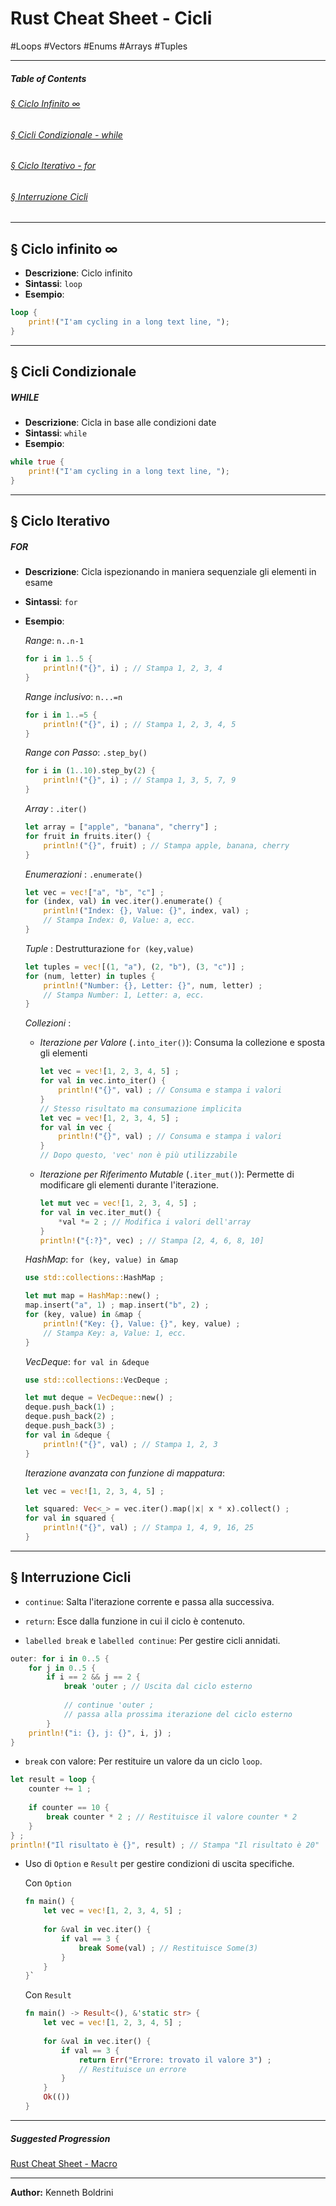 # **Rust Cheat Sheet - Cicli**
	
#Loops #Vectors #Enums #Arrays #Tuples
	
---
##### **Table of Contents**
###### [§ Ciclo Infinito ∞](#[-Ciclo-infinito--1)
###### [§ Cicli Condizionale - while](#-Cicli-Condizionale-1)
###### [§ Ciclo Iterativo - for](#-Ciclo-Iterativo-1)
###### [§ Interruzione Cicli](#-Interruzione-Cicli-1)
	
---
## **§ Ciclo infinito ∞**
	
- **Descrizione**: Ciclo infinito
- **Sintassi**: `loop` 
- **Esempio**:
	
```Rust
loop {
	print!("I'am cycling in a long text line, ");
}
```
	
	
---
## **§ Cicli Condizionale**
	
##### WHILE
	
- **Descrizione**: Cicla in base alle condizioni date
- **Sintassi**: `while`
- **Esempio**:
	
```Rust
while true {
	print!("I'am cycling in a long text line, ");
}
```
	
	
---
## **§ Ciclo Iterativo**
	
##### FOR
	
- **Descrizione**: Cicla ispezionando in maniera sequenziale gli elementi in esame
- **Sintassi**: `for`
- **Esempio**:
	
	*Range*:    `n..n-1`
	```Rust
	for i in 1..5 { 
		println!("{}", i) ; // Stampa 1, 2, 3, 4
	} 
	```
	
	
	*Range inclusivo*:    `n...=n`
	```Rust
	for i in 1..=5 { 
		println!("{}", i) ; // Stampa 1, 2, 3, 4, 5 
	}
	```
	
	
	*Range con Passo*:    `.step_by()`
	```Rust
	for i in (1..10).step_by(2) { 
		println!("{}", i) ; // Stampa 1, 3, 5, 7, 9 
	}
	```
	
	
	*Array* :    `.iter()` 
	```Rust
	let array = ["apple", "banana", "cherry"] ; 
	for fruit in fruits.iter() { 
		println!("{}", fruit) ; // Stampa apple, banana, cherry
	}
	```
	
	
	*Enumerazioni* :    `.enumerate()`
	```Rust
	let vec = vec!["a", "b", "c"] ; 
	for (index, val) in vec.iter().enumerate() { 
		println!("Index: {}, Value: {}", index, val) ; 
		// Stampa Index: 0, Value: a, ecc. 
	}
	```
	
	
	*Tuple* :    Destrutturazione `for (key,value)` 
	```Rust
	let tuples = vec![(1, "a"), (2, "b"), (3, "c")] ; 
	for (num, letter) in tuples { 
		println!("Number: {}, Letter: {}", num, letter) ; 
		// Stampa Number: 1, Letter: a, ecc.
	}
	```
	
	
	*Collezioni* :    
	- *Iterazione per Valore* (`.into_iter()`): Consuma la collezione e sposta gli elementi  
		```Rust
		let vec = vec![1, 2, 3, 4, 5] ; 
		for val in vec.into_iter() { 
			println!("{}", val) ; // Consuma e stampa i valori 
		} 
		// Stesso risultato ma consumazione implicita 
		let vec = vec![1, 2, 3, 4, 5] ; 
		for val in vec { 
			println!("{}", val) ; // Consuma e stampa i valori 
		}
		// Dopo questo, 'vec' non è più utilizzabile
		```
	 - *Iterazione per Riferimento Mutable* (`.iter_mut()`): Permette di modificare gli elementi durante l'iterazione.
		```Rust
		let mut vec = vec![1, 2, 3, 4, 5] ; 
		for val in vec.iter_mut() { 
			*val *= 2 ; // Modifica i valori dell'array
		} 
		println!("{:?}", vec) ; // Stampa [2, 4, 6, 8, 10]
		```
	
	
	*HashMap*:    `for (key, value) in &map`
	```Rust
	use std::collections::HashMap ;
	
	let mut map = HashMap::new() ; 
	map.insert("a", 1) ; map.insert("b", 2) ; 
	for (key, value) in &map { 
		println!("Key: {}, Value: {}", key, value) ; 
		// Stampa Key: a, Value: 1, ecc.
	}
	```
	
	
	*VecDeque*:    `for val in &deque`
	```Rust
	use std::collections::VecDeque ;

	let mut deque = VecDeque::new() ; 
	deque.push_back(1) ; 
	deque.push_back(2) ; 
	deque.push_back(3) ; 
	for val in &deque { 
		println!("{}", val) ; // Stampa 1, 2, 3
	}
	```
	
	
	*Iterazione avanzata con funzione di mappatura*:
	```Rust
	let vec = vec![1, 2, 3, 4, 5] ; 
	
	let squared: Vec<_> = vec.iter().map(|x| x * x).collect() ; 
	for val in squared { 
		println!("{}", val) ; // Stampa 1, 4, 9, 16, 25 
	}
	```
	
	
---
## **§ Interruzione Cicli**
	
- `continue`: Salta l'iterazione corrente e passa alla successiva.
	
- `return`: Esce dalla funzione in cui il ciclo è contenuto.
	
- `labelled break` e `labelled continue`: Per gestire cicli annidati.
```Rust
outer: for i in 0..5 { 		
	for j in 0..5 { 
		if i == 2 && j == 2 { 
			break 'outer ; // Uscita dal ciclo esterno 
			
			// continue 'outer ;
			// passa alla prossima iterazione del ciclo esterno
		} 
	println!("i: {}, j: {}", i, j) ; 
}
```
	
	
- `break` con valore: Per restituire un valore da un ciclo `loop`.
```Rust
let result = loop { 
	counter += 1 ; 
	
	if counter == 10 { 
		break counter * 2 ; // Restituisce il valore counter * 2 
	}
} ;
println!("Il risultato è {}", result) ; // Stampa "Il risultato è 20"
```
	
	
- Uso di `Option` e `Result` per gestire condizioni di uscita specifiche.
	
	Con `Option`
	```Rust
	fn main() {
		let vec = vec![1, 2, 3, 4, 5] ;
		
		for &val in vec.iter() {         
			if val == 3 {             
				break Some(val) ; // Restituisce Some(3)         
			}     
		} 
	}`
	```
	
	
	Con `Result`
	```Rust
	fn main() -> Result<(), &'static str> {     
		let vec = vec![1, 2, 3, 4, 5] ;      
		
		for &val in vec.iter() {         
			if val == 3 {             
				return Err("Errore: trovato il valore 3") ; 
				// Restituisce un errore         
			}     
		}      		
		Ok(()) 
	}
	```
	
	
---
##### Suggested Progression
[Rust Cheat Sheet - Macro](./rust_cheat_sheet_macros.md)
	
---
	
**Author:** Kenneth Boldrini
